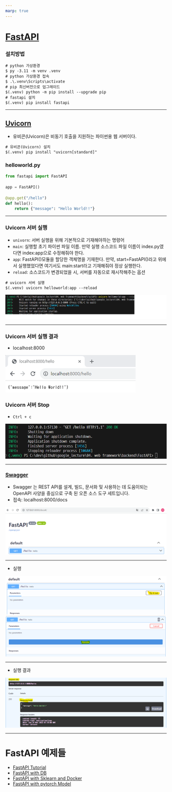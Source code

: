 ```yaml
---
marp: true
---
```

# [FastAPI](https://fastapi.tiangolo.com/ko/)
### 설치방법 
```shell
# python 가상환경 
$ py -3.11 -m venv .venv 
# python 가상환경 접속 
$ .\.venv\Scripts\activate
# pip 최신버전으로 업그레이드 
$(.venv) python -m pip install --upgrade pip
# fastapi 설치 
$(.venv) pip install fastapi
```

---
## [Uvicorn](https://velog.io/@crosstar1228/BackendFastAPI-%EC%9E%85%EB%AC%B8-1-Uvicorn-%EC%9D%B4%ED%95%B4%ED%95%98%EA%B8%B0-%EA%B0%84%EB%8B%A8%ED%95%9C-%EC%9B%B9-%EC%84%9C%EB%B2%84-%EA%B5%AC%ED%98%84) 
- 유비콘(Uvicorn)은 비동기 호출을 지원하는 파이썬용 웹 서버이다.
```shell
# 유비콘(Uvicorn) 설치 
$(.venv) pip install "uvicorn[standard]"
```

### helloworld.py
```python
from fastapi import FastAPI

app = FastAPI()

@app.get("/hello")
def hello():
    return {"message": "Hello World!!"}
```

---
### Uvicorn 서버 실행 
- `univorn`: 서버 실행을 위해 기본적으로 기재해야하는 명령어
- `main`: 실행할 초기 파이썬 파일 이름. 만약 실행 소스코드 파일 이름이 index.py였다면 index:app으로 수정해줘야 한다.
- `app`: FastAPI()모듈을 할당한 객체명을 기재한다. 만약, start=FastAPI()라고 위에서 실행했었다면 여기서도 main:start라고 기재해줘야 정상 실행한다.
- `reload`: 소스코드가 변경되었을 시, 서버를 자동으로 재시작해주는 옵션
```shell
# uvicorn 서버 실행 
$(.venv) uvicorn helloworld:app --reload
```
![Alt text](./img/basic/image.png)

---
### Uvicorn 서버 실행 결과 
- localhost:8000

![Alt text](./img/basic/image-1.png)

### Uvicorn 서버 Stop 
- `Ctrl + c`

![Alt text](./img/basic/image-7.png)

---
### [Swagger](https://swagger.io/)
- Swagger 는 REST API를 설계, 빌드, 문서화 및 사용하는 데 도움이되는 OpenAPI 사양을 중심으로 구축 된 오픈 소스 도구 세트입니다.
- 접속: localhost:8000/docs

![Alt text](./img/basic/image-3.png)

---
- 실행 

![Alt text](./img/basic/image-4.png)
![Alt text](./img/basic/image-5.png)

---
- 실행 결과 

![Alt text](./img/basic/image-6.png)

---
# FastAPI 예제들 
- [FastAPI Tutorial](https://fastapi.tiangolo.com/ko/tutorial/first-steps/)
- [FastAPI with DB](https://wikidocs.net/175950)
- [FastAPI with Sklearn and Docker](https://medium.com/analytics-vidhya/serve-a-machine-learning-model-using-sklearn-fastapi-and-docker-85aabf96729b)
- [FastAPI with pytorch Model](https://velog.io/@rapidrabbit76/FastAPI%EB%A1%9C-Model-serving-%ED%95%98%EA%B8%B0-with-Micro-Batching)
